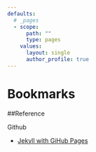 ```yaml
---
defaults:
  # _pages
  - scope:
      path: ""
      type: pages
    values:
      layout: single
      author_profile: true
---
```

# Bookmarks

##Reference

Github
*    [Jekyll with GiHub Pages](http://knightcodes.com/miscellaneous/2016/09/13/fix-github-metadata-error.html)
